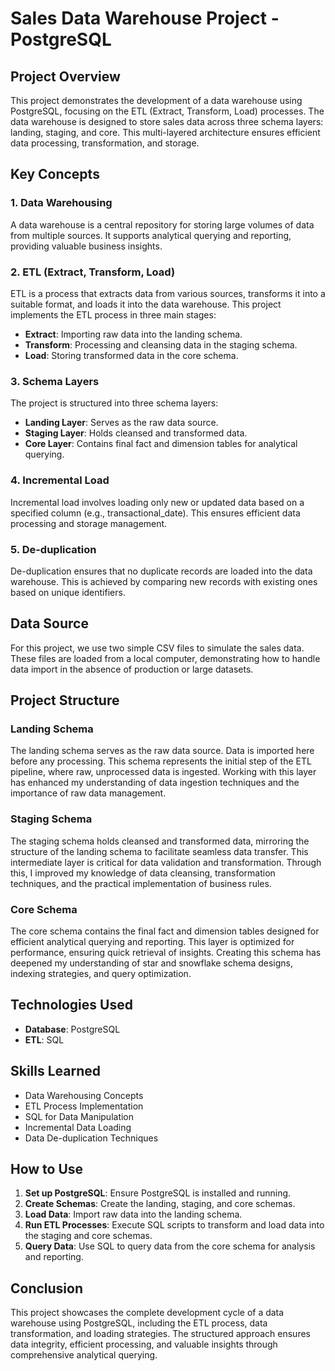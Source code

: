 # Sales Data Warehouse Project - PostgreSQL

## Project Overview
This project demonstrates the development of a data warehouse using PostgreSQL, focusing on the ETL (Extract, Transform, Load) processes. The data warehouse is designed to store sales data across three schema layers: landing, staging, and core. This multi-layered architecture ensures efficient data processing, transformation, and storage.
## Key Concepts
### 1. Data Warehousing
A data warehouse is a central repository for storing large volumes of data from multiple sources. It supports analytical querying and reporting, providing valuable business insights.

### 2. ETL (Extract, Transform, Load)
ETL is a process that extracts data from various sources, transforms it into a suitable format, and loads it into the data warehouse. This project implements the ETL process in three main stages:
- **Extract**: Importing raw data into the landing schema.
- **Transform**: Processing and cleansing data in the staging schema.
- **Load**: Storing transformed data in the core schema.

### 3. Schema Layers
The project is structured into three schema layers:
- **Landing Layer**: Serves as the raw data source.
- **Staging Layer**: Holds cleansed and transformed data.
- **Core Layer**: Contains final fact and dimension tables for analytical querying.

### 4. Incremental Load
Incremental load involves loading only new or updated data based on a specified column (e.g., transactional_date). This ensures efficient data processing and storage management.

### 5. De-duplication
De-duplication ensures that no duplicate records are loaded into the data warehouse. This is achieved by comparing new records with existing ones based on unique identifiers.

## Data Source
For this project, we use two simple CSV files to simulate the sales data. These files are loaded from a local computer, demonstrating how to handle data import in the absence of production or large datasets.

## Project Structure
### Landing Schema
The landing schema serves as the raw data source. Data is imported here before any processing. This schema represents the initial step of the ETL pipeline, where raw, unprocessed data is ingested. Working with this layer has enhanced my understanding of data ingestion techniques and the importance of raw data management.

### Staging Schema
The staging schema holds cleansed and transformed data, mirroring the structure of the landing schema to facilitate seamless data transfer. This intermediate layer is critical for data validation and transformation. Through this, I improved my knowledge of data cleansing, transformation techniques, and the practical implementation of business rules.

### Core Schema
The core schema contains the final fact and dimension tables designed for efficient analytical querying and reporting. This layer is optimized for performance, ensuring quick retrieval of insights. Creating this schema has deepened my understanding of star and snowflake schema designs, indexing strategies, and query optimization.

## Technologies Used
- **Database**: PostgreSQL
- **ETL**: SQL

## Skills Learned
- Data Warehousing Concepts
- ETL Process Implementation
- SQL for Data Manipulation
- Incremental Data Loading
- Data De-duplication Techniques

## How to Use
1. **Set up PostgreSQL**: Ensure PostgreSQL is installed and running.
2. **Create Schemas**: Create the landing, staging, and core schemas.
3. **Load Data**: Import raw data into the landing schema.
4. **Run ETL Processes**: Execute SQL scripts to transform and load data into the staging and core schemas.
5. **Query Data**: Use SQL to query data from the core schema for analysis and reporting.

## Conclusion
This project showcases the complete development cycle of a data warehouse using PostgreSQL, including the ETL process, data transformation, and loading strategies. The structured approach ensures data integrity, efficient processing, and valuable insights through comprehensive analytical querying.
